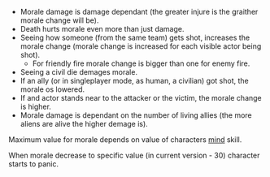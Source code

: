 - Morale damage is damage dependant (the greater injure is the graither
  morale change will be).
- Death hurts morale even more than just damage.
- Seeing how someone (from the same team) gets shot, increases the
  morale change (morale change is increased for each visible actor being
  shot).
  - For friendly fire morale change is bigger than one for enemy fire.
- Seeing a civil die demages morale.
- If an ally (or in singleplayer mode, as human, a civilian) got shot,
  the morale os lowered.
- If and actor stands near to the attacker or the victim, the morale
  change is higher.
- Morale damage is dependant on the number of living allies (the more
  aliens are alive the higher demage is).

Maximum value for morale depends on value of characters
[mind](Skills/mind "wikilink") skill.

When morale decrease to specific value (in current version - 30)
character starts to panic.